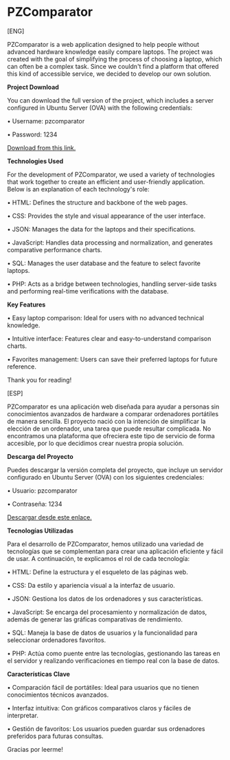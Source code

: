 # PZComparator
[ENG]

PZComparator is a web application designed to help people without advanced hardware knowledge easily compare laptops. The project was created with the goal of simplifying the process of choosing a laptop, which can often be a complex task. Since we couldn't find a platform that offered this kind of accessible service, we decided to develop our own solution.

<strong>Project Download</strong>

You can download the full version of the project, which includes a server configured in Ubuntu Server (OVA) with the following credentials:

  • Username: pzcomparator
  
  • Password: 1234
  
[Download from this link.](https://www.mediafire.com/file/xxnquy13hlzmpcb/CompradorPZ.zip/file)

<strong>Technologies Used</strong>

For the development of PZComparator, we used a variety of technologies that work together to create an efficient and user-friendly application. Below is an explanation of each technology's role:

  • HTML: Defines the structure and backbone of the web pages.
  
  • CSS: Provides the style and visual appearance of the user interface.
  
  • JSON: Manages the data for the laptops and their specifications.
  
  • JavaScript: Handles data processing and normalization, and generates comparative performance charts.
  
  • SQL: Manages the user database and the feature to select favorite laptops.
  
  • PHP: Acts as a bridge between technologies, handling server-side tasks and performing real-time verifications with the  database.


<strong>Key Features</strong>

  • Easy laptop comparison: Ideal for users with no advanced technical knowledge.
  
  • Intuitive interface: Features clear and easy-to-understand comparison charts.
  
  • Favorites management: Users can save their preferred laptops for future reference.

  Thank you for reading!

[ESP]

PZComparator es una aplicación web diseñada para ayudar a personas sin conocimientos avanzados de hardware a comparar ordenadores portátiles de manera sencilla. El proyecto nació con la intención de simplificar la elección de un ordenador, una tarea que puede resultar complicada. No encontramos una plataforma que ofreciera este tipo de servicio de forma accesible, por lo que decidimos crear nuestra propia solución.

<strong>Descarga del Proyecto</strong>

Puedes descargar la versión completa del proyecto, que incluye un servidor configurado en Ubuntu Server (OVA) con los siguientes credenciales:

  • Usuario: pzcomparator
  
  • Contraseña: 1234
    
[Descargar desde este enlace.](https://www.mediafire.com/file/xxnquy13hlzmpcb/CompradorPZ.zip/file)

<strong>Tecnologías Utilizadas</strong>

Para el desarrollo de PZComparator, hemos utilizado una variedad de tecnologías que se complementan para crear una aplicación eficiente y fácil de usar. A continuación, te explicamos el rol de cada tecnología:

 • HTML: Define la estructura y el esqueleto de las páginas web.
 
 • CSS: Da estilo y apariencia visual a la interfaz de usuario.
 
 • JSON: Gestiona los datos de los ordenadores y sus características.
 
 • JavaScript: Se encarga del procesamiento y normalización de datos, además de generar las gráficas comparativas de rendimiento.
 
 • SQL: Maneja la base de datos de usuarios y la funcionalidad para seleccionar ordenadores favoritos.
 
 • PHP: Actúa como puente entre las tecnologías, gestionando las tareas en el servidor y realizando verificaciones en tiempo  real con la base de datos.


<strong>Características Clave</strong>

• Comparación fácil de portátiles: Ideal para usuarios que no tienen conocimientos técnicos avanzados.

• Interfaz intuitiva: Con gráficos comparativos claros y fáciles de interpretar.

• Gestión de favoritos: Los usuarios pueden guardar sus ordenadores preferidos para futuras consultas.

Gracias por leerme!
